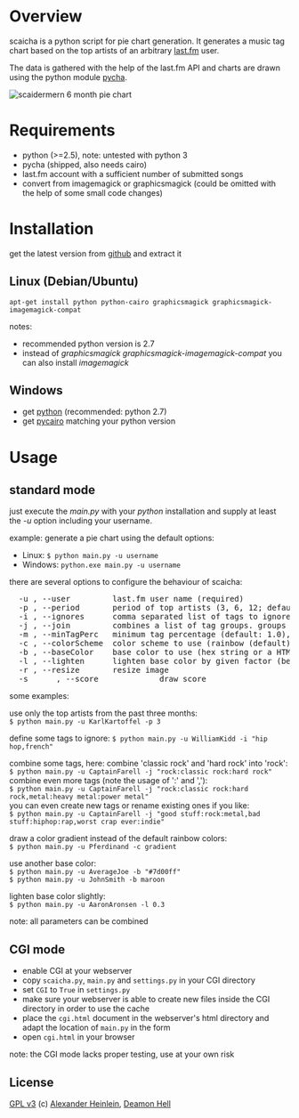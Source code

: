 # Overview

scaicha is a python script for pie chart generation. It generates a music
tag chart based on the top artists of an arbitrary [last.fm](http://last.fm) user.

The data is gathered with the help of the last.fm API and charts are drawn
using the python module [pycha](http://bitbucket.org/lgs/pycha/).

![scaidermern 6 month pie chart](http://choerbaert.org/scy/scaicha/scaidermern_6month_pie.png)


# Requirements
- python (>=2.5), note: untested with python 3
- pycha (shipped, also needs cairo)
- last.fm account with a sufficient number of submitted songs
- convert from imagemagick or graphicsmagick (could be omitted with the help of some small code changes)


# Installation
get the latest version from [github](http://github.com/scaidermern/scaicha/archive/master.zip) and extract it

## Linux (Debian/Ubuntu)
`apt-get install python python-cairo graphicsmagick graphicsmagick-imagemagick-compat`

notes:
- recommended python version is 2.7
- instead of *graphicsmagick graphicsmagick-imagemagick-compat* you can also install *imagemagick*

## Windows
- get [python](http://www.python.org/download/) (recommended: python 2.7)
- get [pycairo](http://www.lfd.uci.edu/~gohlke/pythonlibs/#pycairo) matching your python version


# Usage

## standard mode
just execute the *main.py* with your *python* installation and supply at least the *-u* option including your username.

example: generate a pie chart using the default options:  
- Linux: `$ python main.py -u username`
- Windows: `python.exe main.py -u username`

there are several options to configure the behaviour of scaicha:
<pre>
  -u <arg>, --user <arg>        last.fm user name (required)
  -p <arg>, --period <arg>      period of top artists (3, 6, 12; default: overall)
  -i <arg>, --ignores <arg>     comma separated list of tags to ignore, e.g. "hip hop,rap"
  -j <arg>, --join <arg>        combines a list of tag groups. groups are separated by commas, tags by colon
  -m <arg>, --minTagPerc <arg>  minimum tag percentage (default: 1.0), less occuring tags will be merged into other tags
  -c <arg>, --colorScheme <arg> color scheme to use (rainbow (default) or gradient)
  -b <arg>, --baseColor <arg>   base color to use (hex string or a HTML 4.0 color name)
  -l <arg>, --lighten <arg>     lighten base color by given factor (between 0.0 and 1.0)
  -r <arg>, --resize <arg>      resize image
  -s      , --score             draw score
</pre>


some examples:

use only the top artists from the past three months:  
`$ python main.py -u KarlKartoffel -p 3`

define some tags to ignore:
`$ python main.py -u WilliamKidd -i "hip hop,french"`

combine some tags, here: combine 'classic rock' and 'hard rock' into 'rock':  
`$ python main.py -u CaptainFarell -j "rock:classic rock:hard rock"`  
combine even more tags (note the usage of ':' and ','):  
`$ python main.py -u CaptainFarell -j "rock:classic rock:hard rock,metal:heavy metal:power metal"`  
you can even create new tags or rename existing ones if you like:  
`$ python main.py -u CaptainFarell -j "good stuff:rock:metal,bad stuff:hiphop:rap,worst crap ever:indie"`

draw a color gradient instead of the default rainbow colors:  
`$ python main.py -u Pferdinand -c gradient`

use another base color:  
`$ python main.py -u AverageJoe -b "#7d00ff"`  
`$ python main.py -u JohnSmith -b maroon`

lighten base color slightly:  
`$ python main.py -u AaronAronsen -l 0.3`

note: all parameters can be combined


## CGI mode
- enable CGI at your webserver
- copy `scaicha.py`, `main.py` and `settings.py` in your CGI directory
- set `CGI` to `True` in `settings.py`
- make sure your webserver is able to create new files inside the CGI directory in order to use the cache
- place the `cgi.html` document in the webserver's html directory and adapt the location of `main.py` in the form
- open `cgi.html` in your browser

note: the CGI mode lacks proper testing, use at your own risk


## License
[GPL v3](http://www.gnu.org/licenses/gpl.html)
(c) [Alexander Heinlein](http://choerbaert.org), [Deamon Hell](http://www.last.fm/user/Daemon_Hell)
